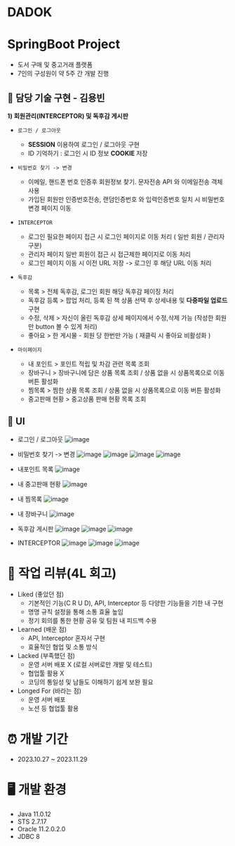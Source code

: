 # DADOK

# SpringBoot Project
* 도서 구매 및 중고거래 플랫폼
* 7인의 구성원이 약 5주 간 개발 진행

## 📌 담당 기술 구현 - 김용빈

**1) 회원관리(INTERCEPTOR) 및 독후감 게시판**
- `로그인 / 로그아웃`
  - **SESSION** 이용하여 로그인 / 로그아웃 구현 
  - ID 기억하기 : 로그인 시 ID 정보 **COOKIE** 저장
    
- `비밀번호 찾기 -> 변경` 
  - 이메일, 핸드폰 번호 인증후 회원정보 찾기. 문자전송 API 와 이메일전송 객체 사용
  - 가입된 회원만 인증번호전송, 랜덤인증번호 와 입력인증번호 일치 시 비밀번호 변경 페이지 이동

- `INTERCEPTOR`
  - 로그인 필요한 페이지 접근 시 로그인 페이지로 이동 처리 ( 일반 회원 / 관리자 구분)
  - 관리자 페이지 일반 회원이 접근 시 접근제한 페이지로 이동 처리
  - 로그인 페이지 이동 시 이전 URL 저장 -> 로그인 후 해당 URL 이동 처리
  
- `독후감`
  - 목록 > 전체 독후감, 로그인 회원 해당 독후감 페이징 처리
  - 독후감 등록 > 팝업 처리, 등록 된 책 상품 선택 후 상세내용 및 **다중파일 업로드** 구현
  - 수정, 삭제  > 자신이 올린 독후감 상세 페이지에서 수정,삭제 가능 (작성한 회원만 button 볼 수 있게 처리)
  - 좋아요 > 한 게시물 - 회원 당 한번만 가능 ( 재클릭 시 좋아요 비활성화 )

- `마이페이지`
  - 내 포인트 > 포인트 적립 및 차감 관련 목록 조회
  - 장바구니  > 장바구니에 담은 상품 목록 조회 / 상품 없을 시 상품목록으로 이동 버튼 활성화
  - 찜목록    > 찜한 상품 목록 조회 / 상품 없을 시 상품목록으로 이동 버튼 활성화
  - 중고판매 현황 > 중고상품 판매 현황 목록 조회
    

## 📰 UI
* 로그인 / 로그아웃
![image](https://github.com/kimyongbinn/DADOK/assets/42797251/2ca45119-8a6d-4b3a-a5d4-454cf40d1157)

* 비밀번호 찾기 -> 변경
![image](https://github.com/kimyongbinn/DADOK/assets/42797251/93d0030a-1aac-419d-8a41-e5059debb097)
![image](https://github.com/kimyongbinn/DADOK/assets/42797251/d0a4edd0-4cdc-48f6-a7bc-f289c091f7d9)
![image](https://github.com/kimyongbinn/DADOK/assets/42797251/4b48752e-fa46-41aa-b790-3f538f101657)
![image](https://github.com/kimyongbinn/DADOK/assets/42797251/40a333ac-c600-40ed-8437-6e55fe77a55c)

* 내포인트 목록
![image](https://github.com/kimyongbinn/DADOK/assets/42797251/90a28a5d-ee8b-4f7d-8e26-6adbce5f5a6a)

* 내 중고판매 현황
![image](https://github.com/kimyongbinn/DADOK/assets/42797251/d2517b4c-1b69-4f73-8132-08f7beb3cbb1)

* 내 찜목록
![image](https://github.com/kimyongbinn/DADOK/assets/42797251/47275623-67f5-4a22-99fa-b227a72ed703)

* 내 장바구니
![image](https://github.com/kimyongbinn/DADOK/assets/42797251/0e886b79-c4b6-4a5d-ab5c-7a4638ae8121)

* 독후감 게시판
![image](https://github.com/kimyongbinn/DADOK/assets/42797251/957b8571-687d-4858-893e-0e1c12ed0e86)
![image](https://github.com/kimyongbinn/DADOK/assets/42797251/3e74e90c-aca2-4c18-9d77-a876481937b9)
![image](https://github.com/kimyongbinn/DADOK/assets/42797251/ff141d1f-ed87-4f10-92a1-48b4e99795e4)

* INTERCEPTOR
![image](https://github.com/kimyongbinn/DADOK/assets/42797251/1a0583f9-7a67-4244-8577-c0a384489efe)
![image](https://github.com/kimyongbinn/DADOK/assets/42797251/70e9ffee-a74d-4dc2-a4b5-22f913161b4f)
![image](https://github.com/kimyongbinn/DADOK/assets/42797251/ff826a25-d546-452a-a9bc-6624c87c54a3)

# 📌 작업 리뷰(4L 회고)
- Liked (좋았던 점)
  - 기본적인 기능(C R U D), API, Interceptor 등 다양한 기능들을 기한 내 구현
  - 명명 규칙 설정을 통해 소통 효율 높임
  - 정기 회의를 통한 현황 공유 및 팀원 내 피드백 수용
- Learned (배운 점)
  - API, Interceptor 혼자서 구현
  - 효율적인 협업 및 소통 방식
- Lacked (부족했던 점)
  - 운영 서버 배포 X (로컬 서버로만 개발 및 테스트)
  - 협업툴 활용 X
  - 코딩의 통일성 및 남들도 이해하기 쉽게 보완 필요
- Longed For (바라는 점)
  - 운영 서버 배포
  - 노션 등 협업툴 활용
# ⏰ 개발 기간
- 2023.10.27 ~ 2023.11.29


# 🖥️ 개발 환경
- Java 11.0.12
- STS 2.7.17
- Oracle 11.2.0.2.0
- JDBC 8
